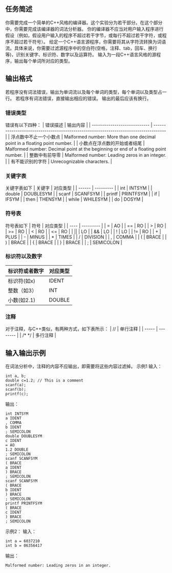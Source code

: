 ## 任务简述
你需要完成一个简单的C++风格的编译器。这个实验分为若干部分。在这个部分中，你需要完成该编译器的词法分析器。
你的编译器不应当对用户输入程序进行假设（例如，假设用户输入的程序不超过若干字节，或每行不超过若干字符，或程序不超过若干符号）。
给定一个C++语言源程序，你需要将其从字符流转换为词语流。具体来说，你需要过滤源程序中的空白符(空格，注释、tab，回车、换行等)，识别关键字、标识符、数字以及运算符。
输入为一段C++语言风格的源程序，输出每个单词所对应的类型。
## 输出格式
若程序没有词法错误，输出为单词流以及每个单词的类型，每个单词以及类型占一行。
若程序有词法错误，直接输出相应的错误。
输出的最后应该有换行。
### 错误类型
错误有以下四种：
| 错误描述                     | 输出内容                                                                             |
| ---------------------------- | ------------------------------------------------------------------------------------ |
| 浮点数中不止一个小数点       | Malformed number: More than one decimal  point in a floating point number.           |
| 小数点在浮点数的开始或者结尾 | Malformed number: Decimal point at the  beginning or end of a floating point number. |
| 整数中有前导零               | Malformed number: Leading zeros in an  integer.                                      |
| 有不能识别的字符             | Unrecognizable characters.                                                           |
### 关键字表
关键字表如下
| 关键字 | 对应类型  |
| ------ | --------- |
| int    | INTSYM    |
| double | DOUBLESYM |
| scanf  | SCANFSYM  |
| printf | PRINTFSYM |
| if     | IFSYM     |
| then   | THENSYM   |
| while  | WHILESYM  |
| do     | DOSYM     |
### 符号表
符号表如下
| 符号 | 对应类型  |
| ---- | --------- |
| =    | AO        |
| ==   | RO        |
| >    | RO        |
| >=   | RO        |
| <    | RO        |
| <=   | RO        |
| \|\| | LO        |
| &&   | LO        |
| !    | LO        |
| !=   | RO        |
| +    | PLUS      |
| -    | MINUS     |
| *    | TIMES     |
| /    | DIVISION  |
| ,    | COMMA     |
| (    | BRACE     |
| )    | BRACE     |
| {    | BRACE     |
| }    | BRACE     |
| ;    | SEMICOLON |
### 标识符以及数字
| 标识符或者数字 | 对应类型 |
| -------------- | -------- |
| 标识符(如x)    | IDENT    |
| 整数（如3）    | INT      |
| 小数(如2.1)    | DOUBLE   |
### 注释
对于注释，与C++类似，有两种方式，如下表所示：
| //    | 单行注释 |
| ----- | -------- |
| /* */ | 多行注释 |
## 输入输出示例
在词法分析中，注释的内容不应输出，即需要将这些内容过滤掉。
示例1
输入：
```
int a, b;
double c=1.2; // This is a comment
scanf(a);
scanf(b);
printf(c);
```
输出：
```
int INTSYM
a IDENT
, COMMA
b IDENT
; SEMICOLON
double DOUBLESYM
c IDENT
= AO
1.2 DOUBLE
; SEMICOLON
scanf SCANFSYM
( BRACE
a IDENT
) BRACE
; SEMICOLON
scanf SCANFSYM
( BRACE
b IDENT
) BRACE
; SEMICOLON
printf PRINTFSYM
( BRACE
c IDENT
) BRACE
; SEMICOLON
```
示例2：
输入：
```
int a = 6037210
int b = 06356417
```
输出：
```
Malformed number: Leading zeros in an integer.
```
